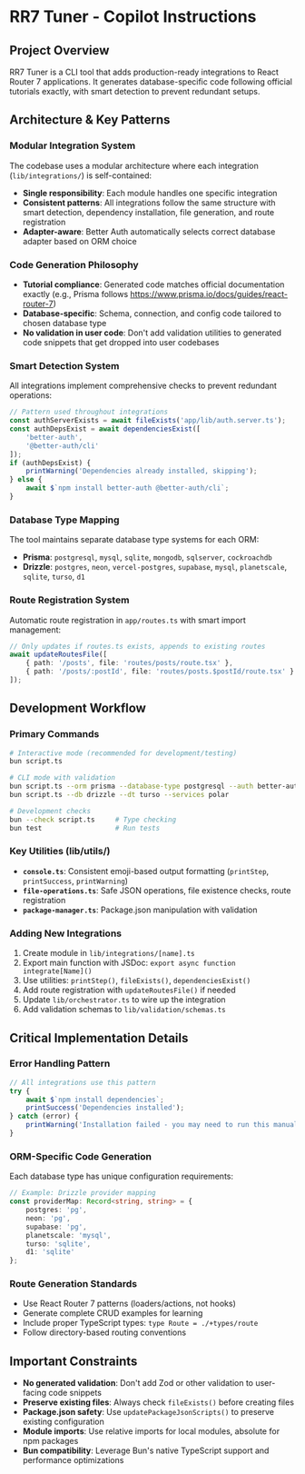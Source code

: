 # RR7 Tuner - Copilot Instructions

## Project Overview

RR7 Tuner is a CLI tool that adds production-ready integrations to React Router 7 applications. It generates database-specific code following official tutorials exactly, with smart detection to prevent redundant setups.

## Architecture & Key Patterns

### Modular Integration System

The codebase uses a modular architecture where each integration (`lib/integrations/`) is self-contained:

-   **Single responsibility**: Each module handles one specific integration
-   **Consistent patterns**: All integrations follow the same structure with smart detection, dependency installation, file generation, and route registration
-   **Adapter-aware**: Better Auth automatically selects correct database adapter based on ORM choice

### Code Generation Philosophy

-   **Tutorial compliance**: Generated code matches official documentation exactly (e.g., Prisma follows https://www.prisma.io/docs/guides/react-router-7)
-   **Database-specific**: Schema, connection, and config code tailored to chosen database type
-   **No validation in user code**: Don't add validation utilities to generated code snippets that get dropped into user codebases

### Smart Detection System

All integrations implement comprehensive checks to prevent redundant operations:

```typescript
// Pattern used throughout integrations
const authServerExists = await fileExists('app/lib/auth.server.ts');
const authDepsExist = await dependenciesExist([
    'better-auth',
    '@better-auth/cli'
]);
if (authDepsExist) {
    printWarning('Dependencies already installed, skipping');
} else {
    await $`npm install better-auth @better-auth/cli`;
}
```

### Database Type Mapping

The tool maintains separate database type systems for each ORM:

-   **Prisma**: `postgresql`, `mysql`, `sqlite`, `mongodb`, `sqlserver`, `cockroachdb`
-   **Drizzle**: `postgres`, `neon`, `vercel-postgres`, `supabase`, `mysql`, `planetscale`, `sqlite`, `turso`, `d1`

### Route Registration System

Automatic route registration in `app/routes.ts` with smart import management:

```typescript
// Only updates if routes.ts exists, appends to existing routes
await updateRoutesFile([
    { path: '/posts', file: 'routes/posts/route.tsx' },
    { path: '/posts/:postId', file: 'routes/posts.$postId/route.tsx' }
]);
```

## Development Workflow

### Primary Commands

```bash
# Interactive mode (recommended for development/testing)
bun script.ts

# CLI mode with validation
bun script.ts --orm prisma --database-type postgresql --auth better-auth
bun script.ts --db drizzle --dt turso --services polar

# Development checks
bun --check script.ts     # Type checking
bun test                  # Run tests
```

### Key Utilities (lib/utils/)

-   **`console.ts`**: Consistent emoji-based output formatting (`printStep`, `printSuccess`, `printWarning`)
-   **`file-operations.ts`**: Safe JSON operations, file existence checks, route registration
-   **`package-manager.ts`**: Package.json manipulation with validation

### Adding New Integrations

1. Create module in `lib/integrations/[name].ts`
2. Export main function with JSDoc: `export async function integrate[Name]()`
3. Use utilities: `printStep()`, `fileExists()`, `dependenciesExist()`
4. Add route registration with `updateRoutesFile()` if needed
5. Update `lib/orchestrator.ts` to wire up the integration
6. Add validation schemas to `lib/validation/schemas.ts`

## Critical Implementation Details

### Error Handling Pattern

```typescript
// All integrations use this pattern
try {
    await $`npm install dependencies`;
    printSuccess('Dependencies installed');
} catch (error) {
    printWarning('Installation failed - you may need to run this manually');
}
```

### ORM-Specific Code Generation

Each database type has unique configuration requirements:

```typescript
// Example: Drizzle provider mapping
const providerMap: Record<string, string> = {
    postgres: 'pg',
    neon: 'pg',
    supabase: 'pg',
    planetscale: 'mysql',
    turso: 'sqlite',
    d1: 'sqlite'
};
```

### Route Generation Standards

-   Use React Router 7 patterns (loaders/actions, not hooks)
-   Generate complete CRUD examples for learning
-   Include proper TypeScript types: `type Route = ./+types/route`
-   Follow directory-based routing conventions

## Important Constraints

-   **No generated validation**: Don't add Zod or other validation to user-facing code snippets
-   **Preserve existing files**: Always check `fileExists()` before creating files
-   **Package.json safety**: Use `updatePackageJsonScripts()` to preserve existing configuration
-   **Module imports**: Use relative imports for local modules, absolute for npm packages
-   **Bun compatibility**: Leverage Bun's native TypeScript support and performance optimizations
